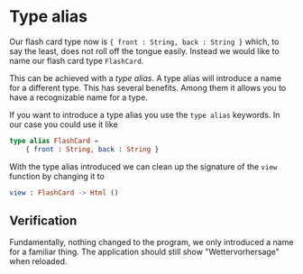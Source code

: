 # Type alias
Our flash card type now is `{ front : String, back : String }` which, to say the
least, does not roll off the tongue easily. Instead we would like to name our
flash card type `FlashCard`.

This can be achieved with a _type alias_. A type alias will introduce a name
for a different type. This has several benefits. Among them it allows you to
have a recognizable name for a type.

If you want to introduce a type alias you use the `type alias` keywords. In our
case you could use it like

```elm
type alias FlashCard =
    { front : String, back : String }
```

With the type alias introduced we can clean up the signature of the `view`
function by changing it to

```elm
view : FlashCard -> Html ()
```

## Verification
Fundamentally, nothing changed to the program, we only introduced a name for a
familiar thing. The application should still show "Wettervorhersage" when
reloaded.

